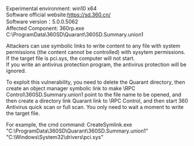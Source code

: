 Experimental environment: win10 x64    
Software official website:https://sd.360.cn/   
Software version：5.0.0.5062    
Affected Component: 360rp.exe  C:\ProgramData\360SD\Quarant\360SD.Summary.union1   
  
Attackers can use symbolic links to write content to any file with system permissions (the content cannot be controlled) with sysytem permissions.   
If the target file is pci.sys, the computer will not start.   
If you write an antivirus protection program, the antivirus protection will be ignored. 

To exploit this vulnerability, you need to delete the Quarant directory, then create an object manager symbolic link to make \RPC Control\360SD.Summary.union1 point to the file name to be opened, and then create a directory link Quarant link to \RPC Control, and then start 360 Antivirus quick scan or full scan. You only need to wait a moment to write the target file.

For example, the cmd command:
CreateSymlink.exe "C:\ProgramData\360SD\Quarant\360SD.Summary.union1" "‪C:\Windows\System32\drivers\pci.sys"
